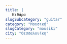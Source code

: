 ```yaml
---
title: |
   Κιθάρα
slugSubcategory: "guitar"
category: "Μουσική"
slugCategory: "mousiki"
city: "Θεσσαλονίκη"
---
```


